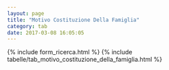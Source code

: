 ```yaml
---
layout: page
title: "Motivo Costituzione Della Famiglia"
category: tab
date: 2017-03-08 16:05:05
---
```


{% include form_ricerca.html %}
{% include tabelle/tab_motivo_costituzione_della_famiglia.html %}


